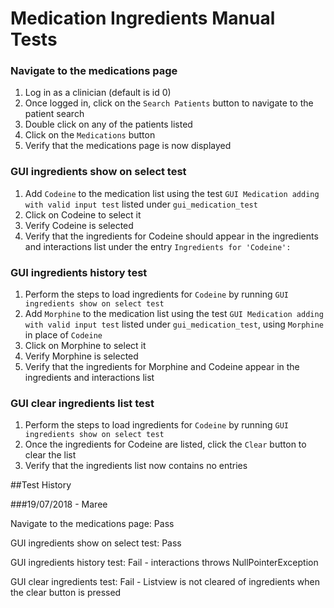 # Medication Ingredients Manual Tests

### Navigate to the medications page

1. Log in as a clinician (default is id 0)
2. Once logged in, click on the `Search Patients` button to navigate to the patient search
3. Double click on any of the patients listed
4. Click on the `Medications` button
5. Verify that the medications page is now displayed

### GUI ingredients show on select test

1. Add `Codeine` to the medication list using the test `GUI Medication adding with valid input test` listed under `gui_medication_test`
2. Click on Codeine to select it
3. Verify Codeine is selected
4. Verify that the ingredients for Codeine should appear in the ingredients and interactions list under the entry `Ingredients for 'Codeine': `

### GUI ingredients history test

1. Perform the steps to load ingredients for `Codeine` by running `GUI ingredients show on select test`
2. Add `Morphine` to the medication list using the test `GUI Medication adding with valid input test` listed under `gui_medication_test`, using `Morphine` in place of `Codeine`
3. Click on Morphine to select it
4. Verify Morphine is selected
5. Verify that the ingredients for Morphine and Codeine appear in the ingredients and interactions list

### GUI clear ingredients list test

1. Perform the steps to load ingredients for `Codeine` by running `GUI ingredients show on select test`
2. Once the ingredients for Codeine are listed, click the `Clear` button to clear the list
3. Verify that the ingredients list now contains no entries

##Test History

###19/07/2018 - Maree

Navigate to the medications page: Pass

GUI ingredients show on select test: Pass

GUI ingredients history test: Fail - interactions throws NullPointerException

GUI clear ingredients test: Fail - Listview is not cleared of ingredients when the clear button is pressed



